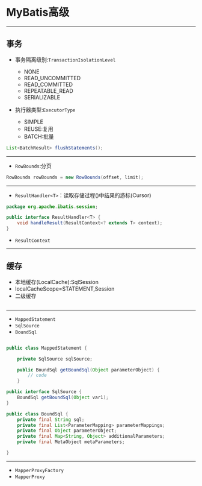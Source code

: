 # MyBatis高级

---
## 事务

- 事务隔离级别:`TransactionIsolationLevel`
    - NONE
    - READ_UNCOMMITTED
    - READ_COMMITTED
    - REPEATABLE_READ
    - SERIALIZABLE

- 执行器类型:`ExecutorType`
    - SIMPLE
    - REUSE:复用
    - BATCH:批量

```java
List<BatchResult> flushStatements();

```

---
- `RowBounds`:分页
```java
RowBounds rowBounds = new RowBounds(offset, limit);

```

---
- `ResultHandler<T>`：读取存储过程()中结果的游标(Cursor)
```java
package org.apache.ibatis.session;

public interface ResultHandler<T> {
    void handleResult(ResultContext<? extends T> context);
}

```
- `ResultContext`

---

## 缓存

- 本地缓存(LocalCache):SqlSession
- localCacheScope=STATEMENT,Session
- 二级缓存


```xml


```


---

- `MappedStatement`
- `SqlSource`
- `BoundSql`

```java

public class MappedStatement {

    private SqlSource sqlSource;

    public BoundSql getBoundSql(Object parameterObject) {
        // code
    }

public interface SqlSource {
    BoundSql getBoundSql(Object var1);
}

public class BoundSql {
    private final String sql;
    private final List<ParameterMapping> parameterMappings;
    private final Object parameterObject;
    private final Map<String, Object> additionalParameters;
    private final MetaObject metaParameters;

}

```

---

- `MapperProxyFactory`
- `MapperProxy`

